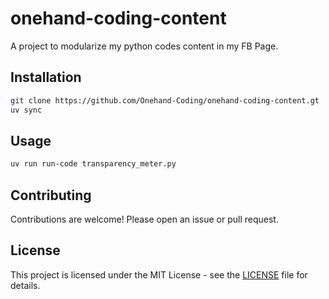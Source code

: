 # onehand-coding-content

A project to modularize my python codes content in my FB Page.

## Installation

```bash
git clone https://github.com/Onehand-Coding/onehand-coding-content.gt
uv sync
```

## Usage

```bash
uv run run-code transparency_meter.py
```

## Contributing

Contributions are welcome! Please open an issue or pull request.

## License

This project is licensed under the MIT License - see the [LICENSE](LICENSE) file for details.
